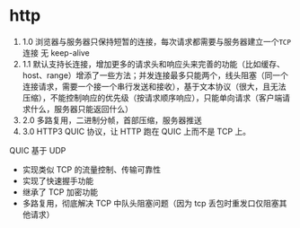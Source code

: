 # http

1. 1.0 浏览器与服务器只保持短暂的连接，每次请求都需要与服务器建立一个`TCP`连接 无 keep-alive
2. 1.1 默认支持长连接，增加更多的请求头和响应头来完善的功能（比如缓存、host、range）增添了一些方法；并发连接最多只能两个，线头阻塞（同一个连接请求，需要一个接一个串行发送和接收），基于文本协议（很大，且无法压缩），不能控制响应的优先级（按请求顺序响应），只能单向请求（客户端请求什么，服务器只能返回什么）
3. 2.0 多路复用，二进制分帧，首部压缩，服务器推送
4. 3.0 HTTP3 QUIC 协议，让 HTTP 跑在 QUIC 上而不是 TCP 上。

QUIC 基于 UDP

- 实现类似 TCP 的流量控制、传输可靠性
- 实现了快速握手功能
- 继承了 TCP 加密功能
- 多路复用，彻底解决 TCP 中队头阻塞问题（因为 tcp 丢包时重发口仅阻塞其他请求）
